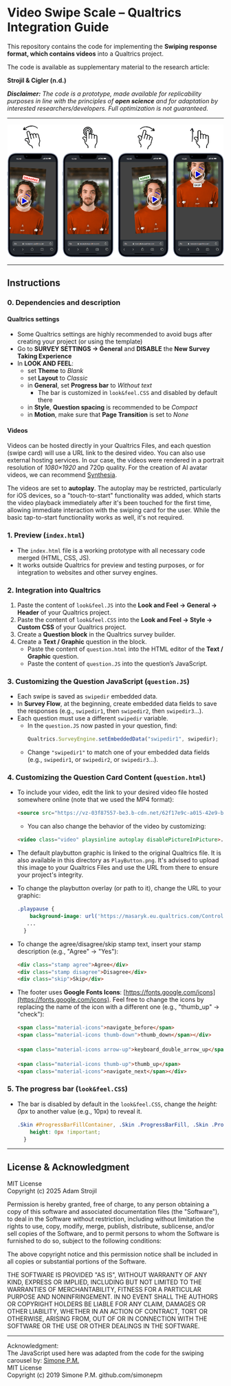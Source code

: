 # Video Swipe Scale – Qualtrics Integration Guide

This repository contains the code for implementing the **Swiping response format, which contains videos** into a Qualtrics project.

The code is available as supplementary material to the research article:

**Strojil & Cígler (n.d.)**


***Disclaimer:** The code is a prototype, made available for replicability purposes in line with the principles of **open science** and for adaptation by interested researchers/developers. Full optimization is not guaranteed.*

---

<p align="center">
  <img src="https://github.com/strojiladam/swipescale/blob/300c9bd33af14215edaf5e94ddff5b81caa5e003/Swipe_VIDEO/videoswipe.png" alt="Swipe" style= width:600px;">
</p>

---

## Instructions

### 0. Dependencies and description

#### Qualtrics settings
  - Some Qualtrics settings are highly recommended to avoid bugs after creating your project (or using the template)
  - Go to **SURVEY SETTINGS → General** and **DISABLE** the **New Survey Taking Experience**
  - In **LOOK AND FEEL**:
    - set **Theme** to *Blank*
    - set **Layout** to *Classic*
    - in **General**, set **Progress bar** to *Without text*
      - The bar is customized in `look&feel.CSS` and disabled by default there
    - in **Style**, **Question spacing** is recommended to be *Compact*
    - in **Motion**, make sure that **Page Transition** is set to *None*

#### Videos
Videos can be hosted directly in your Qualtrics Files, and each question (swipe card) will use a URL link to the desired video. You can also use external hosting services. In our case, the videos were rendered in a portrait resolution of *1080×1920* and 720p quality. For the creation of AI avatar videos, we can recommend [Synthesia](https://www.synthesia.io/).
  
The videos are set to **autoplay**. The autoplay may be restricted, particularly for iOS devices, so a "touch-to-start" functionality was added, which starts the video playback immediately after it's been touched for the first time, allowing immediate interaction with the swiping card for the user. While the basic tap-to-start functionality works as well, it's not required.

### 1. Preview (`index.html`)
- The `index.html` file is a working prototype with all necessary code merged (HTML, CSS, JS).  
- It works outside Qualtrics for preview and testing purposes, or for integration to websites and other survey engines.

### 2. Integration into Qualtrics
1. Paste the content of `look&feel.JS` into the **Look and Feel → General → Header** of your Qualtrics project.  
2. Paste the content of `look&feel.CSS` into the **Look and Feel → Style → Custom CSS** of your Qualtrics project.  
3. Create a **Question block** in the Qualtrics survey builder.  
4. Create a **Text / Graphic** question in the block.  
   - Paste the content of `question.html` into the HTML editor of the **Text / Graphic** question.  
   - Paste the content of `question.JS` into the question’s JavaScript.

### 3. Customizing the Question JavaScript (`question.JS`)
- Each swipe is saved as `swipedir` embedded data.  
- In **Survey Flow**, at the beginning, create embedded data fields to save the responses (e.g., `swipedir1`, then `swipedir2`, then `swipedir3`…).  
- Each question must use a different `swipedir` variable.  
  - In the `question.JS` now pasted in your question, find:  
    ```javascript
    Qualtrics.SurveyEngine.setEmbeddedData("swipedir1", swipedir);
    ```
  - Change `"swipedir1"` to match one of your embedded data fields (e.g., `swipedir1`, or `swipedir2`, or `swipedir3`…).

### 4. Customizing the Question Card Content (`question.html`)
- To include your video, edit the link to your desired video file hosted somewhere online (note that we used the MP4 format):  
  ```html
  <source src="https://vz-03f87557-be3.b-cdn.net/62f17e9c-a015-42e9-ba9e-3c962159f05b/play_720p.mp4" type="video/mp4">
  ```
  - You can also change the behavior of the video by customizing:
  ```html
  <video class="video" playsinline autoplay disablePictureInPicture>...</video>  ```
  ```

- The default playbutton graphic is linked to the original Qualtrics file. It is also available in this directory as `PlayButton.png`. It's advised to upload this image to your Qualtrics Files and use the URL from there to ensure your project's integrity.
- To change the playbutton overlay (or path to it), change the URL to your graphic:
  ```css
  .playpause {
      background-image: url('https://masaryk.eu.qualtrics.com/ControlPanel/Graphic.php?IM=IM_gnExt9WbpfLJIDd');
     ...
    }
  ```
  
- To change the agree/disagree/skip stamp text, insert your stamp description (e.g., "Agree" -> "Yes"):  
  ```html
  <div class="stamp agree">Agree</div>
  <div class="stamp disagree">Disagree</div>
  <div class="skip">Skip</div>
  ```
- The footer uses **Google Fonts Icons**: [https://fonts.google.com/icons](https://fonts.google.com/icons). Feel free to change the icons by replacing the name of the icon with a different one (e.g., "thumb_up" -> "check"):
  ```html
  <span class="material-icons">navigate_before</span>
  <span class="material-icons thumb-down">thumb_down</span></div>
  
  <span class="material-icons arrow-up">keyboard_double_arrow_up</span>
  
  <span class="material-icons thumb-up">thumb_up</span>
  <span class="material-icons">navigate_next</span></div>
  ```

### 5. The progress bar (`look&feel.CSS`)
    
- The bar is disabled by default in the `look&feel.CSS`, change the *height: 0px* to another value (e.g., 10px) to reveal it.     
   ```css
   .Skin #ProgressBarFillContainer, .Skin .ProgressBarFill, .Skin .ProgressBarFillContainer { 
       height: 0px !important;
     }
   ```
  
---

## License & Acknowledgment

MIT License  
Copyright (c) 2025 Adam Strojil

Permission is hereby granted, free of charge, to any person obtaining a copy
of this software and associated documentation files (the "Software"), to deal
in the Software without restriction, including without limitation the rights
to use, copy, modify, merge, publish, distribute, sublicense, and/or sell
copies of the Software, and to permit persons to whom the Software is
furnished to do so, subject to the following conditions:

The above copyright notice and this permission notice shall be included in all
copies or substantial portions of the Software.

THE SOFTWARE IS PROVIDED "AS IS", WITHOUT WARRANTY OF ANY KIND, EXPRESS OR
IMPLIED, INCLUDING BUT NOT LIMITED TO THE WARRANTIES OF MERCHANTABILITY,
FITNESS FOR A PARTICULAR PURPOSE AND NONINFRINGEMENT. IN NO EVENT SHALL THE
AUTHORS OR COPYRIGHT HOLDERS BE LIABLE FOR ANY CLAIM, DAMAGES OR OTHER
LIABILITY, WHETHER IN AN ACTION OF CONTRACT, TORT OR OTHERWISE, ARISING FROM,
OUT OF OR IN CONNECTION WITH THE SOFTWARE OR THE USE OR OTHER DEALINGS IN THE
SOFTWARE.

---

Acknowledgment:  
The JavaScript used here was adapted from the code for the swiping carousel by: [Simone P.M.](https://github.com/simonepm)  
MIT License  
Copyright (c) 2019 Simone P.M. github.com/simonepm

